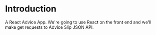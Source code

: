 # Introduction

 A React Advice App. We're going to use React on the front end and we'll make get requests to Advice Slip JSON API.




